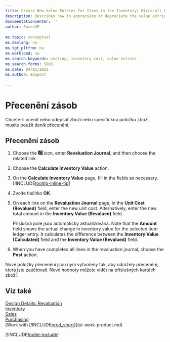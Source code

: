 ```yaml
---
title: Create New Value Entries for Items in the Inventory| Microsoft Docs
description: Describes how to appreciate or depreciate the value entries of one or more items in inventory by posting their current, calculated value.
documentationcenter: ''
author: SorenGP

ms.topic: conceptual
ms.devlang: na
ms.tgt_pltfrm: na
ms.workload: na
ms.search.keywords: costing, inventory cost, value entries
ms.search.forms: 5803,
ms.date: 04/01/2021
ms.author: edupont

---
```

# Přecenění zásob
Chcete-li ocenit nebo odepsat zboží nebo specifickou položku zboží, musíte použít deník přecenění.

## Přecenění zásob
1. Choose the ![Lightbulb that opens the Tell Me feature.](media/ui-search/search_small.png "Tell me what you want to do") icon, enter **Revaluation Journal**, and then choose the related link.
2. Choose the **Calculate Inventory Value** action.
3. On the **Calculate Inventory Value** page, fill in the fields as necessary. [!INCLUDE[tooltip-inline-tip](includes/tooltip-inline-tip_md.md)]
4. Zvolte tlačítko **OK**.
5. On each line on the **Revaluation Journal** page, in the **Unit Cost (Revalued)** field, enter the new unit cost. Alternatively, enter the new total amount in the **Inventory Value (Revalued)** field.

   Příslušná pole jsou automaticky aktualizována. Note that the **Amount** field shows the actual change in inventory value for the selected item ledger entry. It calculates the difference between the **Inventory Value (Calculated)** field and the **Inventory Value (Revalued)** field.
6. When you have completed all lines in the revaluation journal, choose the **Post** action.

Nové položky přecenění jsou nyní vytvořeny tak, aby odrážely přecenění, která jste zaúčtovali. Nové hodnoty můžete vidět na příslušných kartách zboží.

## Viz také
[Design Details: Revaluation](design-details-revaluation.md)  
[Inventory](inventory-manage-inventory.md)  
[Sales](sales-manage-sales.md)  
[Purchasing](purchasing-manage-purchasing.md)  
[Work with [!INCLUDE[prod_short](includes/prod_short.md)]](ui-work-product.md)


[!INCLUDE[footer-include](includes/footer-banner.md)]